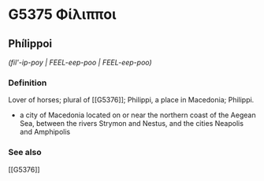 # G5375 Φίλιπποι

## Phílippoi

_(fil'-ip-poy | FEEL-eep-poo | FEEL-eep-poo)_

### Definition

Lover of horses; plural of [[G5376]]; Philippi, a place in Macedonia; Philippi.

- a city of Macedonia located on or near the northern coast of the Aegean Sea, between the rivers Strymon and Nestus, and the cities Neapolis and Amphipolis

### See also

[[G5376]]

